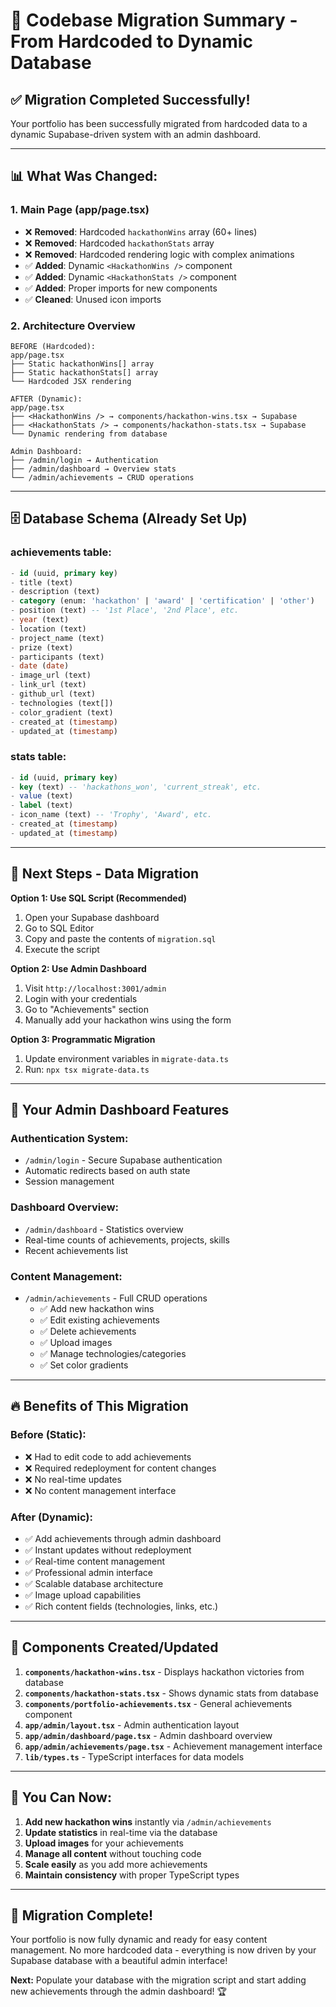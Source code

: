 # 🚀 Codebase Migration Summary - From Hardcoded to Dynamic Database

## ✅ **Migration Completed Successfully!**

Your portfolio has been successfully migrated from hardcoded data to a dynamic Supabase-driven system with an admin dashboard.

---

## 📊 **What Was Changed:**

### **1. Main Page (app/page.tsx)**
- ❌ **Removed**: Hardcoded `hackathonWins` array (60+ lines)
- ❌ **Removed**: Hardcoded `hackathonStats` array 
- ❌ **Removed**: Hardcoded rendering logic with complex animations
- ✅ **Added**: Dynamic `<HackathonWins />` component
- ✅ **Added**: Dynamic `<HackathonStats />` component
- ✅ **Added**: Proper imports for new components
- ✅ **Cleaned**: Unused icon imports

### **2. Architecture Overview**
```
BEFORE (Hardcoded):
app/page.tsx
├── Static hackathonWins[] array
├── Static hackathonStats[] array  
└── Hardcoded JSX rendering

AFTER (Dynamic):
app/page.tsx
├── <HackathonWins /> → components/hackathon-wins.tsx → Supabase
├── <HackathonStats /> → components/hackathon-stats.tsx → Supabase
└── Dynamic rendering from database

Admin Dashboard:
├── /admin/login → Authentication
├── /admin/dashboard → Overview stats
└── /admin/achievements → CRUD operations
```

---

## 🗄️ **Database Schema (Already Set Up)**

### **achievements** table:
```sql
- id (uuid, primary key)
- title (text)
- description (text)
- category (enum: 'hackathon' | 'award' | 'certification' | 'other')
- position (text) -- '1st Place', '2nd Place', etc.
- year (text)
- location (text)
- project_name (text)
- prize (text)
- participants (text)
- date (date)
- image_url (text)
- link_url (text)
- github_url (text)
- technologies (text[])
- color_gradient (text)
- created_at (timestamp)
- updated_at (timestamp)
```

### **stats** table:
```sql
- id (uuid, primary key)
- key (text) -- 'hackathons_won', 'current_streak', etc.
- value (text)
- label (text)
- icon_name (text) -- 'Trophy', 'Award', etc.
- created_at (timestamp)
- updated_at (timestamp)
```

---

## 📝 **Next Steps - Data Migration**

**Option 1: Use SQL Script (Recommended)**
1. Open your Supabase dashboard
2. Go to SQL Editor
3. Copy and paste the contents of `migration.sql`
4. Execute the script

**Option 2: Use Admin Dashboard**
1. Visit `http://localhost:3001/admin`
2. Login with your credentials
3. Go to "Achievements" section
4. Manually add your hackathon wins using the form

**Option 3: Programmatic Migration**
1. Update environment variables in `migrate-data.ts`
2. Run: `npx tsx migrate-data.ts`

---

## 🎯 **Your Admin Dashboard Features**

### **Authentication System:**
- `/admin/login` - Secure Supabase authentication
- Automatic redirects based on auth state
- Session management

### **Dashboard Overview:**
- `/admin/dashboard` - Statistics overview
- Real-time counts of achievements, projects, skills
- Recent achievements list

### **Content Management:**
- `/admin/achievements` - Full CRUD operations
  - ✅ Add new hackathon wins
  - ✅ Edit existing achievements  
  - ✅ Delete achievements
  - ✅ Upload images
  - ✅ Manage technologies/categories
  - ✅ Set color gradients

---

## 🔥 **Benefits of This Migration**

### **Before (Static):**
- ❌ Had to edit code to add achievements
- ❌ Required redeployment for content changes
- ❌ No real-time updates
- ❌ No content management interface

### **After (Dynamic):**
- ✅ Add achievements through admin dashboard
- ✅ Instant updates without redeployment
- ✅ Real-time content management
- ✅ Professional admin interface
- ✅ Scalable database architecture
- ✅ Image upload capabilities
- ✅ Rich content fields (technologies, links, etc.)

---

## 📱 **Components Created/Updated**

1. **`components/hackathon-wins.tsx`** - Displays hackathon victories from database
2. **`components/hackathon-stats.tsx`** - Shows dynamic stats from database  
3. **`components/portfolio-achievements.tsx`** - General achievements component
4. **`app/admin/layout.tsx`** - Admin authentication layout
5. **`app/admin/dashboard/page.tsx`** - Admin dashboard overview
6. **`app/admin/achievements/page.tsx`** - Achievement management interface
7. **`lib/types.ts`** - TypeScript interfaces for data models

---

## 🚀 **You Can Now:**

1. **Add new hackathon wins** instantly via `/admin/achievements`
2. **Update statistics** in real-time via the database
3. **Upload images** for your achievements
4. **Manage all content** without touching code
5. **Scale easily** as you add more achievements
6. **Maintain consistency** with proper TypeScript types

---

## 🎉 **Migration Complete!**

Your portfolio is now fully dynamic and ready for easy content management. No more hardcoded data - everything is now driven by your Supabase database with a beautiful admin interface!

**Next:** Populate your database with the migration script and start adding new achievements through the admin dashboard! 🏆
